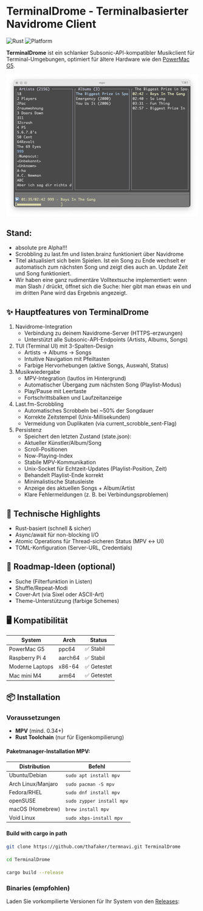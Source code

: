 # TerminalDrome - Terminalbasierter Navidrome Client

![Rust](https://img.shields.io/badge/Rust-1.70+-orange)
![Platform](https://img.shields.io/badge/Platform-ppc64%20%7C%20aarch64%20%7C%20x86__64-lightgrey)

**TerminalDrome** ist ein schlanker Subsonic-API-kompatibler Musikclient für Terminal-Umgebungen, optimiert für ältere Hardware wie den [PowerMac G5](https://apfelhammer.de/images/pmg5_smol.jpeg). 

![TerminalDrome Screenshot](terminaldrome.png)

## Stand:
* absolute pre Alpha!!!
* Scrobbling zu last.fm und listen.brainz funktioniert über Navidrome
* Titel aktualisiert sich beim Spielen. Ist ein Song zu Ende wechselt er automatisch zum nächsten Song und zeigt dies auch an. Update Zeit und Song funktioniert.
* Wir haben eine ganz rudimentäre Volltextsuche implementiert: wenn man Slash / drückt, öffnet sich die Suche: hier gibt man etwas ein und im dritten Pane wird das Ergebnis angezeigt. 

## ✨ Hauptfeatures von TerminalDrome

1. Navidrome-Integration
	* Verbindung zu deinem Navidrome-Server (HTTPS-erzwungen)
	* Unterstützt alle Subsonic-API-Endpoints (Artists, Albums, Songs)
2. TUI (Terminal UI) mit 3-Spalten-Design
	* Artists → Albums → Songs
	* Intuitive Navigation mit Pfeiltasten
	* Farbige Hervorhebungen (aktive Songs, Auswahl, Status)
3. Musikwiedergabe
	* MPV-Integration (lautlos im Hintergrund)
	* Automatischer Übergang zum nächsten Song (Playlist-Modus)
	* Play/Pause mit Leertaste
	* Fortschrittsbalken und Laufzeitanzeige
4. Last.fm-Scrobbling
	* Automatisches Scrobbeln bei ~50% der Songdauer
	* Korrekte Zeitstempel (Unix-Millisekunden)
	* Vermeidung von Duplikaten (via current_scrobble_sent-Flag)
5. Persistenz
	* Speichert den letzten Zustand (state.json):
	* Aktueller Künstler/Album/Song
	* Scroll-Positionen
	* Now-Playing-Index
	* Stabile MPV-Kommunikation
	* Unix-Socket für Echtzeit-Updates (Playlist-Position, Zeit)
	* Behandelt Playlist-Ende korrekt
	* Minimalistische Statusleiste
	* Anzeige des aktuellen Songs + Album/Artist
	* Klare Fehlermeldungen (z. B. bei Verbindungsproblemen)

## 🔧 Technische Highlights

* Rust-basiert (schnell & sicher)
* Async/await für non-blocking I/O
* Atomic Operations für Thread-sicheren Status (MPV ↔ UI)
* TOML-Konfiguration (Server-URL, Credentials)

## 🚀 Roadmap-Ideen (optional)

* Suche (Filterfunktion in Listen)
* Shuffle/Repeat-Modi
* Cover-Art (via Sixel oder ASCII-Art)
* Theme-Unterstützung (farbige Schemes)

## 🖥️ Kompatibilität
| System          | Arch     | Status      |
|-----------------|----------|-------------|
| PowerMac G5     | ppc64    | ✅ Stabil   |
| Raspberry Pi 4  | aarch64  | ✅ Stabil   |
| Moderne Laptops | x86-64   | ✅ Getestet |
| Mac mini M4 | arm64   | ✅ Getestet |

## 📦 Installation

### Voraussetzungen
- **MPV** (mind. 0.34+)
- **Rust Toolchain** (nur für Eigenkompilierung)

#### Paketmanager-Installation MPV:
| Distribution | Befehl |
|--------------|--------|
| Ubuntu/Debian | `sudo apt install mpv` |
| Arch Linux/Manjaro | `sudo pacman -S mpv` |
| Fedora/RHEL | `sudo dnf install mpv` |
| openSUSE | `sudo zypper install mpv` |
| macOS (Homebrew) | `brew install mpv` |
| Void Linux | `sudo xbps-install mpv` |

#### Build with cargo in path

```bash
git clone https://github.com/thafaker/termnavi.git TerminalDrome

cd TerminalDrome

cargo build --release
```

### Binaries (empfohlen)

Laden Sie vorkompilierte Versionen für Ihr System von den [Releases](https://github.com/thafaker/termnavi/releases):
